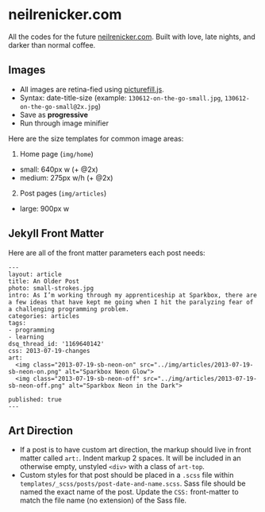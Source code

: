 # neilrenicker.com

All the codes for the future [neilrenicker.com](http://neilrenicker.com). Built with love, late nights, and darker than normal coffee.

## Images

* All images are retina-fied using [picturefill.js](https://github.com/scottjehl/picturefill).
* Syntax: date-title-size (example: `130612-on-the-go-small.jpg`, `130612-on-the-go-small@2x.jpg`)
* Save as **progressive**
* Run through image minifier

Here are the size templates for common image areas:

1. Home page (`img/home`)
  * small: 640px w (+ @2x)
  * medium: 275px w/h (+ @2x)
2. Post pages (`img/articles`)
  * large: 900px w

## Jekyll Front Matter

Here are all of the front matter parameters each post needs:

    ---
    layout: article
    title: An Older Post
    photo: small-strokes.jpg
    intro: As I’m working through my apprenticeship at Sparkbox, there are a few ideas that have kept me going when I hit the paralyzing fear of a challenging programming problem.
    categories: articles
    tags:
    - programming
    - learning
    dsq_thread_id: '1169640142'
    css: 2013-07-19-changes
    art:
      <img class="2013-07-19-sb-neon-on" src="../img/articles/2013-07-19-sb-neon-on.png" alt="Sparkbox Neon Glow">
      <img class="2013-07-19-sb-neon-off" src="../img/articles/2013-07-19-sb-neon-off.png" alt="Sparkbox Neon in the Dark">

    published: true
    ---

## Art Direction

* If a post is to have custom art direction, the markup should live in front matter called `art:`. Indent markup 2 spaces. It will be included in an otherwise empty, unstyled `<div>` with a class of `art-top`.
* Custom styles for that post should be placed in a `.scss` file within `templates/_scss/posts/post-date-and-name.scss`. Sass file should be named the exact name of the post. Update the `CSS:` front-matter to match the file name (no extension) of the Sass file.